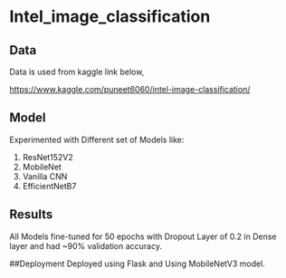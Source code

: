 # Intel_image_classification
## Data
Data is used from kaggle link below,

https://www.kaggle.com/puneet6060/intel-image-classification/

## Model
Experimented with Different set of Models like:
1) ResNet152V2 
2) MobileNet
3) Vanilla CNN
4) EfficientNetB7

## Results
All Models fine-tuned for 50 epochs with Dropout Layer of 0.2 in Dense layer and 
had ~90% validation accuracy.

##Deployment
Deployed using Flask and Using MobileNetV3 model.
